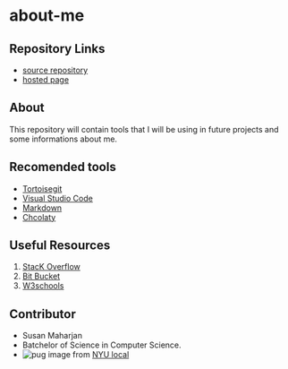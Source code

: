 # about-me
## Repository Links
- [source repository](https://github.com/susanmaharjan/about-me)
- [hosted page](https://susanmaharjan.github.io/about-me/) 
## About
This repository will contain tools that I will be using in future projects and some informations about me.
## Recomended tools
- [Tortoisegit](https://tortoisegit.org/)
- [Visual Studio Code](https://code.visualstudio.com/)
- [Markdown](https://www.markdownguide.org/basic-syntax/)
- [Chcolaty](https://chocolatey.org/)

## Useful Resources
1. [StacK Overflow](https://stackoverflow.com/)
1. [Bit Bucket](https://bitbucket.org/product/)
1. [W3schools](https://www.w3schools.com/)

## Contributor
- Susan Maharjan
- Batchelor of Science in Computer Science.
- ![pug](https://miro.medium.com/max/1366/0*ab21Gqm4fDN1K4kg.jpg)
image from [NYU local](https://nyulocal.com/a-pugs-life-131927f29168)